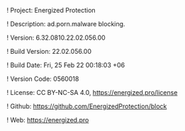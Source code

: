 ! Project: Energized Protection

! Description: ad.porn.malware blocking.

! Version: 6.32.0810.22.02.056.00

! Build Version: 22.02.056.00

! Build Date: Fri, 25 Feb 22 00:18:03 +06

! Version Code: 0560018

! License: CC BY-NC-SA 4.0, https://energized.pro/license

! Github: https://github.com/EnergizedProtection/block

! Web: https://energized.pro
